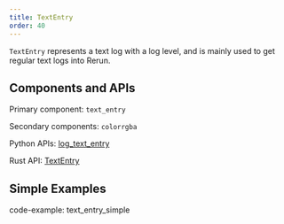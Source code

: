 ```yaml
---
title: TextEntry
order: 40
---
```

`TextEntry` represents a text log with a log level, and is mainly used to get regular text logs into Rerun.

## Components and APIs
Primary component: `text_entry`

Secondary components: `colorrgba`

Python APIs: [log_text_entry](https://ref.rerun.io/docs/python/latest/common/text/#rerun.log_text_entry)

Rust API: [TextEntry](https://docs.rs/rerun/latest/rerun/components/struct.TextEntry.html)

## Simple Examples

code-example: text_entry_simple

<picture>
  <source media="(max-width: 480px)" srcset="https://static.rerun.io/7ea83c0af16f53c7e746b06b56f273cd42f087c8_text_entry_simple_480w.png">
  <source media="(max-width: 768px)" srcset="https://static.rerun.io/f69d393e075469c022a3f916d43bbdc9fc89ad17_text_entry_simple_768w.png">
  <source media="(max-width: 1024px)" srcset="https://static.rerun.io/160163db0745b4c5120881789b35b52f8674759d_text_entry_simple_1024w.png">
  <source media="(max-width: 1200px)" srcset="https://static.rerun.io/2c158d3ea7141166bb0dfab4b880c87815d14c78_text_entry_simple_1200w.png">
  <img src="https://static.rerun.io/1d40df02963e8476f2f91992f470b331e2315245_text_entry_simple_full.png" alt="">
</picture>
